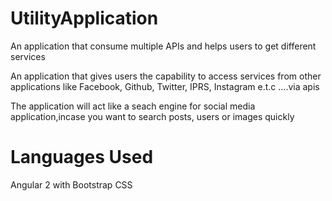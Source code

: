 # UtilityApplication
An application that consume multiple APIs and helps users to get different services

An application that gives users the capability to access services from other applications like Facebook, Github, Twitter, IPRS, Instagram e.t.c ....via apis

The application will act like a seach engine for social media application,incase you want to search posts, users or images quickly

# Languages Used

Angular 2 with Bootstrap CSS
